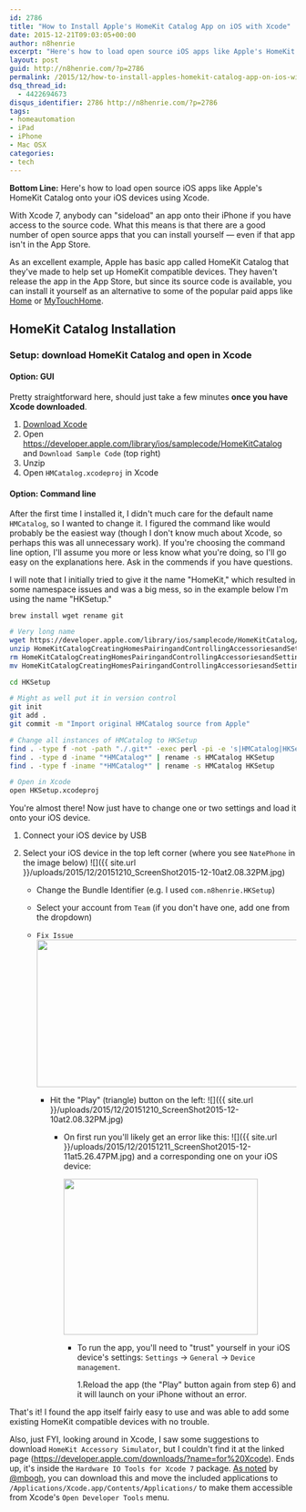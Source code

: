 ```yaml
---
id: 2786
title: "How to Install Apple's HomeKit Catalog App on iOS with Xcode"
date: 2015-12-21T09:03:05+00:00
author: n8henrie
excerpt: "Here's how to load open source iOS apps like Apple's HomeKit Catalog onto your iOS devices using Xcode."
layout: post
guid: http://n8henrie.com/?p=2786
permalink: /2015/12/how-to-install-apples-homekit-catalog-app-on-ios-with-xcode/
dsq_thread_id:
  - 4422694673
disqus_identifier: 2786 http://n8henrie.com/?p=2786
tags:
- homeautomation
- iPad
- iPhone
- Mac OSX
categories:
- tech
---
```

**Bottom Line:** Here's how to load open source iOS apps like Apple's HomeKit Catalog onto your iOS devices using Xcode.<!--more-->

With Xcode 7, anybody can "sideload" an app onto their iPhone if you have access to the source code. What this means is that there are a good number of open source apps that you can install yourself — even if that app isn't in the App Store.

As an excellent example, Apple has basic app called HomeKit Catalog that they've made to help set up HomeKit compatible devices. They haven't release the app in the App Store, but since its source code is available, you can install it yourself as an alternative to some of the popular paid apps like <a title="Home - Smart Home Automation" href="https://itunes.apple.com/us/app/home-smart-home-automation/id995994352?mt=8&uo=4&at=10l5H6" target="_blank">Home</a> or <a title="MyTouchHome" href="http://mytouchhome.webs.com/" target="_blank">MyTouchHome</a>.

## HomeKit Catalog Installation

### Setup: download HomeKit Catalog and open in Xcode

#### Option: GUI

Pretty straightforward here, should just take a few minutes **once you have Xcode downloaded**.

  1. <a title="Xcode" href="https://itunes.apple.com/us/app/xcode/id497799835?mt=12&uo=4&at=10l5H6" target="_blank">Download Xcode</a>
  2. Open <a href="https://developer.apple.com/library/ios/samplecode/HomeKitCatalog" target="_blank">https://developer.apple.com/library/ios/samplecode/HomeKitCatalog</a> and `Download Sample Code` (top right)
  3. Unzip
  4. Open `HMCatalog.xcodeproj` in Xcode

#### Option: Command line

After the first time I installed it, I didn't much care for the default name `HMCatalog`, so I wanted to change it. I figured the command like would probably be the easiest way (though I don't know much about Xcode, so perhaps this was all unnecessary work). If you're choosing the command line option, I'll assume you more or less know what you're doing, so I'll go easy on the explanations here. Ask in the commends if you have questions.

I will note that I initially tried to give it the name "HomeKit," which resulted in some namespace issues and was a big mess, so in the example below I'm using the name "HKSetup."

`brew install wget rename git`

```bash
# Very long name
wget https://developer.apple.com/library/ios/samplecode/HomeKitCatalog/HomeKitCatalogCreatingHomesPairingandControllingAccessoriesandSettingUpTriggers.zip
unzip HomeKitCatalogCreatingHomesPairingandControllingAccessoriesandSettingUpTriggers.zip
rm HomeKitCatalogCreatingHomesPairingandControllingAccessoriesandSettingUpTriggers.zip
mv HomeKitCatalogCreatingHomesPairingandControllingAccessoriesandSettingUpTriggers HKSetup

cd HKSetup

# Might as well put it in version control
git init
git add .
git commit -m "Import original HMCatalog source from Apple"

# Change all instances of HMCatalog to HKSetup
find . -type f -not -path "./.git*" -exec perl -pi -e 's|HMCatalog|HKSetup|g' '{}' \;
find . -type d -iname "*HMCatalog*" | rename -s HMCatalog HKSetup
find . -type f -iname "*HMCatalog*" | rename -s HMCatalog HKSetup

# Open in Xcode
open HKSetup.xcodeproj
```

You're almost there! Now just have to change one or two settings and load it onto your iOS device.

  1. Connect your iOS device by USB
  2. Select your iOS device in the top left corner (where you see `NatePhone` in the image below)
    ![]({{ site.url }}/uploads/2015/12/20151210_ScreenShot2015-12-10at2.08.32PM.jpg)</li>

      * Change the Bundle Identifier (e.g. I used `com.n8henrie.HKSetup`)
      * Select your account from `Team` (if you don't have one, add one from the dropdown)
      * `Fix Issue`
        <img class="" src="{{ site.url }}/uploads/2015/12/20151210_ScreenShot2015-12-10at2.26.42PM.jpg" alt="" width="699" height="259" /></li>

          * Hit the "Play" (triangle) button on the left:
            ![]({{ site.url }}/uploads/2015/12/20151210_ScreenShot2015-12-10at2.08.32PM.jpg)</li>

              * On first run you'll likely get an error like this:
![]({{ site.url }}/uploads/2015/12/20151211_ScreenShot2015-12-11at5.26.47PM.jpg)
                and a corresponding one on your iOS device:

                <img class="" src="{{ site.url }}/uploads/2015/12/20151217_File_Dec_13__7_24_06_PM.jpg" alt="" width="341" height="274" /></li>

                  * To run the app, you'll need to "trust" yourself in your iOS device's settings: `Settings` -> `General` -> `Device management`.

                    1.Reload the app (the "Play" button again from step 6) and it will launch on your iPhone without an error.</ol>

                That's it! I found the app itself fairly easy to use and was able to add some existing HomeKit compatible devices with no trouble.

                Also, just FYI, looking around in Xcode, I saw some suggestions to download `HomeKit Accessory Simulator`, but I couldn't find it at the linked page (<a href="https://developer.apple.com/downloads/?name=for%20Xcode" target="_blank">https://developer.apple.com/downloads/?name=for%20Xcode</a>). Ends up, it's inside the `Hardware IO Tools for Xcode 7` package. <a href="http://justabeech.com/2015/01/12/hardware-io-tools-for-xcode/" target="_blank">As noted</a> by <a href="https://twitter.com/mbogh" target="_blank">@mbogh</a>, you can download this and move the included applications to `/Applications/Xcode.app/Contents/Applications/` to make them accessible from Xcode's `Open Developer Tools` menu.
